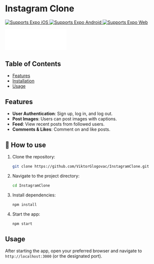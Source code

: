 # Instagram Clone

<p>
  <!-- iOS -->
  <a href="https://itunes.apple.com/app/apple-store/id982107779">
    <img alt="Supports Expo iOS" longdesc="Supports Expo iOS" src="https://img.shields.io/badge/iOS-4630EB.svg?style=flat-square&logo=APPLE&labelColor=999999&logoColor=fff" />
  </a>
  <!-- Android -->
  <a href="https://play.google.com/store/apps/details?id=host.exp.exponent&referrer=blankexample">
    <img alt="Supports Expo Android" longdesc="Supports Expo Android" src="https://img.shields.io/badge/Android-4630EB.svg?style=flat-square&logo=ANDROID&labelColor=A4C639&logoColor=fff" />
  </a>
  <!-- Web -->
  <a href="https://docs.expo.dev/workflow/web/">
    <img alt="Supports Expo Web" longdesc="Supports Expo Web" src="https://img.shields.io/badge/web-4630EB.svg?style=flat-square&logo=GOOGLE-CHROME&labelColor=4285F4&logoColor=fff" />
  </a>
</p>


<img src="assets/IgHeaderLogo.png" alt="Instagram Clone Logo" width="200"/>



## Table of Contents

- [Features](#features)
- [Installation](#installation)
- [Usage](#usage)

## Features

- **User Authentication**: Sign up, log in, and log out.
- **Post Images**: Users can post images with captions.
- **Feed**: View recent posts from followed users.
- **Comments & Likes**: Comment on and like posts.

## 🚀 How to use

1. Clone the repository:

   ```bash
   git clone https://github.com/ViktorGlogovac/InstagramClone.git
   ```

2. Navigate to the project directory:

   ```bash
   cd InstagramClone
   ```

3. Install dependencies:

   ```bash
   npm install
   ```

4. Start the app:
   ```bash
   npm start
   ```

## Usage

After starting the app, open your preferred browser and navigate to `http://localhost:3000` (or the designated port).
